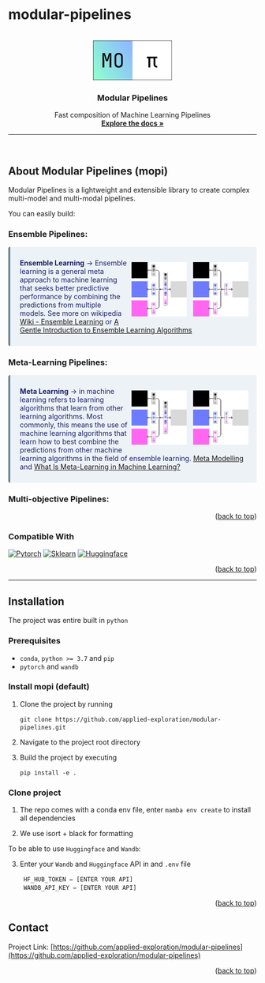 # modular-pipelines


<div id="top"></div>


<!-- PROJECT SHIELDS -->
<!--
*** I'm using markdown "reference style" links for readability.
*** Reference links are enclosed in brackets [ ] instead of parentheses ( ).
*** See the bottom of this document for the declaration of the reference variables
*** for contributors-url, forks-url, etc. This is an optional, concise syntax you may use.
*** https://www.markdownguide.org/basic-syntax/#reference-style-links
-->
<!-- [![Contributors][contributors-shield]][contributors-url]
[![Issues][issues-shield]][issues-url]
[![MIT License][license-shield]][license-url] -->
<!-- [![Stargazers][stars-shield]][stars-url] -->
<!-- [![Forks][forks-shield]][forks-url] -->
<!-- [![LinkedIn][linkedin-shield]][linkedin-url] -->



<!-- PROJECT LOGO -->
<br />
<div align="center">
  <a href="https://github.com/applied-exploration/modular-pipelines">
    <img src="docs/resources/logo.png" alt="Logo" width="160" >
  </a>

<h3 align="center">Modular Pipelines</h3>
  <p align="center">
    Fast composition of Machine Learning Pipelines
    <br />
    <a href="https://github.com/applied-exploration/modular-pipelines"><strong>Explore the docs »</strong></a>
    <!-- <br />
    <br /> -->
    <!-- <a href="https://github.com/applied-exploration/modular-pipelines">View Demo</a>
    ·
    <a href="https://github.com/applied-exploration/modular-pipelines/issues">Report Bug</a>
    ·
    <a href="https://github.com/applied-exploration/modular-pipelines/issues">Request Feature</a> -->
    <!-- TABLE OF CONTENTS -->
    <!-- <details align="left">
      <summary>Table of Contents</summary>
      <ol>
        <li>
          <a href="#about-the-project">About The Project</a>
          <ul>
            <li><a href="#built-with">Compatible With</a></li>
          </ul>
        </li>
        <li>
          <a href="#getting-started">Getting Started</a>
          <ul>
            <li><a href="#prerequisites">Prerequisites</a></li>
            <li><a href="#installation">Installation</a></li>
          </ul>
        </li>
        <li><a href="#usage">Usage</a></li>
        <li><a href="#roadmap">Roadmap</a></li>
        <li><a href="#contributing">Contributing</a></li>
        <li><a href="#license">License</a></li>
        <li><a href="#contact">Contact</a></li>
        <li><a href="#acknowledgments">Acknowledgments</a></li>
      </ol>
    </details> -->
  </p>
</div>




---


<!-- ABOUT THE PROJECT -->
<br/>

## About Modular Pipelines (mopi)
<!-- [![Product Name Screen Shot][product-screenshot]](https://example.com) -->

Modular Pipelines is a lightweight and extensible library to create complex multi-model and multi-modal pipelines.

You can easily build:
### **Ensemble Pipelines**: 

<div class="warning" style='background-color:#EDF2F7; color:#1A2067; border-left: solid #718096 4px; border-radius: 4px;'>
  <p style='padding:0.7em; margin-left:0.7em; display: inline-block;'>
    <img src="docs/resources/ensemble.png" width="160" style="zoom:70%;  float:right; padding:0.7em"/>
    <img src="docs/resources/stacking.png" width="160" style="zoom:70%;  float:right; padding:0.7em"/>
    <b>Ensemble Learning</b>  &rarr;  Ensemble learning is a general meta approach to machine learning that seeks better predictive performance by combining the predictions from multiple models. See more on wikipedia <a href="https://en.wikipedia.org/wiki/Ensemble_learning">Wiki - Ensemble Learning</a> or <a href="https://machinelearningmastery.com/tour-of-ensemble-learning-algorithms/">A Gentle Introduction to Ensemble Learning Algorithms</a><br>
  </p>
</div>

### **Meta-Learning Pipelines**:
<div class="warning" style='background-color:#EDF2F7; color:#1A2067; border-left: solid #718096 4px; border-radius: 4px;'>
  <p style='padding:0.7em; margin-left:0.7em; display: inline-block;'>
    <img src="docs/resources/ensemble.png" width="160" style="zoom:70%;  float:right; padding:0.7em"/>
    <img src="docs/resources/stacking.png" width="160" style="zoom:70%;  float:right; padding:0.7em"/>
    <b>Meta Learning</b>  &rarr; in machine learning refers to learning algorithms that learn from other learning algorithms. Most commonly, this means the use of machine learning algorithms that learn how to best combine the predictions from other machine learning algorithms in the field of ensemble learning. <a href="https://en.wikipedia.org/wiki/Metamodeling">Meta Modelling</a> and <a href="https://machinelearningmastery.com/meta-learning-in-machine-learning/)"> What Is Meta-Learning in Machine Learning?</a><br>
  </p>
</div>

### **Multi-objective Pipelines**:



<p align="right">(<a href="#top">back to top</a>)</p>

### Compatible With

[![Pytorch][Pytorch.js]][Pytorch-url]
[![Sklearn][Sklearn.js]][Sklearn-url]
[![Huggingface][hf.js]][hf-url]


<p align="right">(<a href="#top">back to top</a>)</p>

---

<!-- GETTING STARTED -->
## Installation

The project was entire built in ``python``

### Prerequisites

* ``conda``, ``python >= 3.7`` and ``pip``
* ``pytorch`` and ``wandb``


### Install mopi (default)
1. Clone the project by running
    ```
    git clone https://github.com/applied-exploration/modular-pipelines.git
    ```

2. Navigate to the project root directory

3. Build the project by executing 
    ```
    pip install -e .
    ```

### Clone project

1. The repo comes with a conda env file, enter `mamba env create` to install all dependencies

2. We use isort + black for formatting

To be able to use ``Huggingface`` and ``Wandb``:

3. Enter your ``Wandb`` and ``Huggingface`` API in and `.env` file
   ```python
    HF_HUB_TOKEN = [ENTER YOUR API]
    WANDB_API_KEY = [ENTER YOUR API]
   ```


<p align="right">(<a href="#top">back to top</a>)</p>



<!-- USAGE EXAMPLES -->
<!-- ## Usage

Use this space to show useful examples of how a project can be used. Additional screenshots, code examples and demos work well in this space. You may also link to more resources.

_For more examples, please refer to the [Documentation](https://example.com)_

<p align="right">(<a href="#top">back to top</a>)</p> -->



<!-- ROADMAP -->
<!-- ## Roadmap

- [ ] Feature 1
- [ ] Feature 2
- [ ] Feature 3
    - [ ] Nested Feature

See the [open issues](https://github.com/applied-exploration/modular-pipelines/issues) for a full list of proposed features (and known issues).

<p align="right">(<a href="#top">back to top</a>)</p> -->



<!-- CONTRIBUTING -->
<!-- ## Contributing

Contributions are what make the open source community such an amazing place to learn, inspire, and create. Any contributions you make are **greatly appreciated**.

If you have a suggestion that would make this better, please fork the repo and create a pull request. You can also simply open an issue with the tag "enhancement".
Don't forget to give the project a star! Thanks again!

1. Fork the Project
2. Create your Feature Branch (`git checkout -b feature/AmazingFeature`)
3. Commit your Changes (`git commit -m 'Add some AmazingFeature'`)
4. Push to the Branch (`git push origin feature/AmazingFeature`)
5. Open a Pull Request

<p align="right">(<a href="#top">back to top</a>)</p> -->



<!-- LICENSE -->
<!-- ## License

Distributed under the MIT License. See `LICENSE.txt` for more information.

<p align="right">(<a href="#top">back to top</a>)</p> -->



<!-- CONTACT -->
## Contact

<!-- Your Name - [@twitter_handle](https://twitter.com/twitter_handle) - email@email_client.com -->

Project Link: [https://github.com/applied-exploration/modular-pipelines](https://github.com/applied-exploration/modular-pipelines)

<p align="right">(<a href="#top">back to top</a>)</p>



<!-- ACKNOWLEDGMENTS -->
<!-- ## Acknowledgments

* []()
* []()
* []()

<p align="right">(<a href="#top">back to top</a>)</p> -->



<!-- MARKDOWN LINKS & IMAGES -->
<!-- https://www.markdownguide.org/basic-syntax/#reference-style-links -->
[contributors-shield]: https://img.shields.io/github/contributors/applied-exploration/modular-pipelines.svg?style=for-the-badge
[contributors-url]: https://github.com/applied-exploration/modular-pipelines/graphs/contributors
[forks-shield]: https://img.shields.io/github/forks/applied-exploration/modular-pipelines.svg?style=for-the-badge
[forks-url]: https://github.com/applied-exploration/modular-pipelines/network/members
[stars-shield]: https://img.shields.io/github/stars/applied-exploration/modular-pipelines.svg?style=for-the-badge
[stars-url]: https://github.com/applied-exploration/modular-pipelines/stargazers

[issues-shield]: https://img.shields.io/github/issues/applied-exploration/modular-pipelines.svg?style=for-the-badge

[issues-url]: https://github.com/applied-exploration/modular-pipelines/issues
[license-shield]: https://img.shields.io/github/license/applied-exploration/modular-pipelines.svg?style=for-the-badge
[license-url]: https://github.com/applied-exploration/modular-pipelines/blob/master/LICENSE.txt
<!-- [linkedin-shield]: https://img.shields.io/badge/-LinkedIn-black.svg?style=for-the-badge&logo=linkedin&colorB=555
[linkedin-url]: https://linkedin.com/in/linkedin_username
[product-screenshot]: images/screenshot.png -->

[Pytorch.js]: https://img.shields.io/badge/pytorch-000000?style=for-the-badge&logo=pytorch&logoColor=4FC08D
[Pytorch-url]: https://pytorch.org/

[Sklearn.js]: https://img.shields.io/badge/sklearn-000000?style=for-the-badge&logo=scikit-learn&logoColor=61DAFB
[Sklearn-url]: https://scikit-learn.org/

[hf.js]: https://img.shields.io/badge/huggingface-000000?style=for-the-badge&logo=huggingface&logoColor=61DAFB
[hf-url]: https://huggingface.co/


